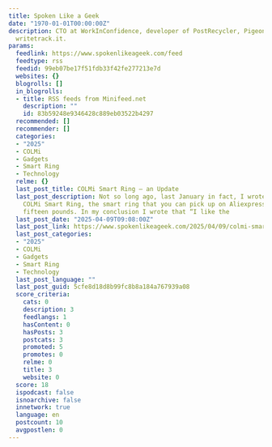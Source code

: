 ```yaml
---
title: Spoken Like a Geek
date: "1970-01-01T00:00:00Z"
description: CTO at WorkInConfidence, developer of PostRecycler, Pigeonhole.me and
  writetrack.it.
params:
  feedlink: https://www.spokenlikeageek.com/feed
  feedtype: rss
  feedid: 99eb07be17f51fdb33f42fe277213e7d
  websites: {}
  blogrolls: []
  in_blogrolls:
  - title: RSS feeds from Minifeed.net
    description: ""
    id: 83b59248e9346428c889eb03522b4297
  recommended: []
  recommender: []
  categories:
  - "2025"
  - COLMi
  - Gadgets
  - Smart Ring
  - Technology
  relme: {}
  last_post_title: COLMi Smart Ring – an Update
  last_post_description: Not so long ago, last January in fact, I wrote about the
    COLMi Smart Ring, the smart ring that you can pick up on Aliexpress for about
    fifteen pounds. In my conclusion I wrote that “I like the
  last_post_date: "2025-04-09T09:08:00Z"
  last_post_link: https://www.spokenlikeageek.com/2025/04/09/colmi-smart-ring-an-update/
  last_post_categories:
  - "2025"
  - COLMi
  - Gadgets
  - Smart Ring
  - Technology
  last_post_language: ""
  last_post_guid: 5cfe8d18d8b99fc8b8a184a767939a08
  score_criteria:
    cats: 0
    description: 3
    feedlangs: 1
    hasContent: 0
    hasPosts: 3
    postcats: 3
    promoted: 5
    promotes: 0
    relme: 0
    title: 3
    website: 0
  score: 18
  ispodcast: false
  isnoarchive: false
  innetwork: true
  language: en
  postcount: 10
  avgpostlen: 0
---
```

